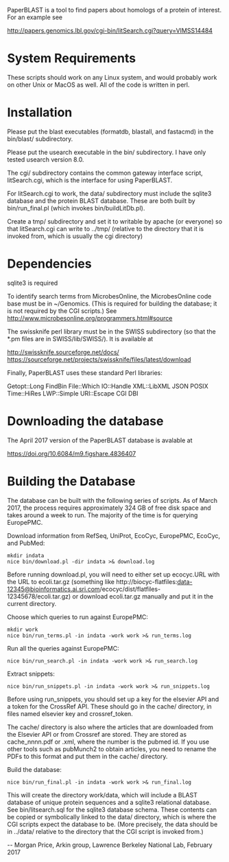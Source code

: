 PaperBLAST is a tool to find papers about homologs of a protein of interest. For an example see

http://papers.genomics.lbl.gov/cgi-bin/litSearch.cgi?query=VIMSS14484

# System Requirements

These scripts should work on any Linux system, and would probably work
on other Unix or MacOS as well. All of the code is written in perl.

# Installation

Please put the blast executables (formatdb,
blastall, and fastacmd) in the bin/blast/ subdirectory.

Please put the usearch executable in the bin/ subdirectory. I have only
tested usearch version 8.0.

The cgi/ subdirectory contains the common gateway interface script,
litSearch.cgi, which is the interface for using PaperBLAST.

For litSearch.cgi to work, the data/ subdirectory must include the
sqlite3 database and the protein BLAST database. These are both built
by bin/run_final.pl (which invokes bin/buildLitDb.pl).

Create a tmp/ subdirectory and set it to writable by apache (or
everyone) so that litSearch.cgi can write to ../tmp/ (relative to the
directory that it is invoked from, which is usually the cgi directory)

# Dependencies

sqlite3 is required

To identify search terms from MicrobesOnline, the MicrobesOnline code
base must be in ~/Genomics. (This is required for building the
database; it is not required by the CGI scripts.) See
http://www.microbesonline.org/programmers.html#source

The swissknife perl library must be in the SWISS subdirectory (so that
the *.pm files are in SWISS/lib/SWISS/). It is available at

http://swissknife.sourceforge.net/docs/
https://sourceforge.net/projects/swissknife/files/latest/download

Finally, PaperBLAST uses these standard Perl libraries:

Getopt::Long
FindBin
File::Which
IO::Handle
XML::LibXML
JSON
POSIX
Time::HiRes
LWP::Simple
URI::Escape
CGI
DBI

# Downloading the database

The April 2017 version of the PaperBLAST database is avalable at

https://doi.org/10.6084/m9.figshare.4836407

# Building the Database

The database can be built with the following series of scripts. As of
March 2017, the process requires approximately 324 GB of free disk
space and takes around a week to run. The majority of the time is for
querying EuropePMC.

Download information from RefSeq, UniProt, EcoCyc, EuropePMC,
EcoCyc, and PubMed:

	mkdir indata
	nice bin/download.pl -dir indata >& download.log

Before running download.pl, you will need to either set up ecocyc.URL
with the URL to ecoli.tar.gz (something like
http://biocyc-flatfiles:data-12345@bioinformatics.ai.sri.com/ecocyc/dist/flatfiles-12345678/ecoli.tar.gz)
or download ecoli.tar.gz manually and put it in the current directory.

Choose which queries to run against EuropePMC:

	mkdir work
	nice bin/run_terms.pl -in indata -work work >& run_terms.log

Run all the queries against EuropePMC:

	nice bin/run_search.pl -in indata -work work >& run_search.log

Extract snippets:

	nice bin/run_snippets.pl -in indata -work work >& run_snippets.log

Before using run_snippets, you should set up a key for the elsevier API
and a token for the CrossRef API. These should go in the cache/ directory, in files named elsevier key and crossref_token.

The cache/ directory is also where the articles that are downloaded
from the Elsevier API or from Crossref are stored. They are stored as
cache_nnnn.pdf or .xml, where the number is the pubmed id. If you use
other tools such as pubMunch2 to obtain articles, you need to rename
the PDFs to this format and put them in the cache/ directory.

Build the database:

	nice bin/run_final.pl -in indata -work work >& run_final.log

This will create the directory work/data, which will include a BLAST
database of unique protein sequences and a sqlite3 relational
database. See bin/litsearch.sql for the sqlite3 database schema. These
contents can be copied or symbolically linked to the data/ directory,
which is where the CGI scripts expect the database to be. (More
precisely, the data should be in ../data/ relative to the directory
that the CGI script is invoked from.)

-- Morgan Price, Arkin group, Lawrence Berkeley National Lab, February 2017
